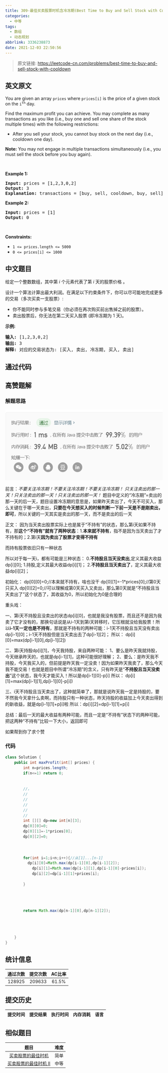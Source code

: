 ```yaml
---
title: 309-最佳买卖股票时机含冷冻期(Best Time to Buy and Sell Stock with Cooldown)
categories:
  - 中等
tags:
  - 数组
  - 动态规划
abbrlink: 3336238873
date: 2021-12-03 22:50:56
---
```


> 原文链接: https://leetcode-cn.com/problems/best-time-to-buy-and-sell-stock-with-cooldown


## 英文原文
<div><p>You are given an array <code>prices</code> where <code>prices[i]</code> is the price of a given stock on the <code>i<sup>th</sup></code> day.</p>

<p>Find the maximum profit you can achieve. You may complete as many transactions as you like (i.e., buy one and sell one share of the stock multiple times) with the following restrictions:</p>

<ul>
	<li>After you sell your stock, you cannot buy stock on the next day (i.e., cooldown one day).</li>
</ul>

<p><strong>Note:</strong> You may not engage in multiple transactions simultaneously (i.e., you must sell the stock before you buy again).</p>

<p>&nbsp;</p>
<p><strong>Example 1:</strong></p>

<pre>
<strong>Input:</strong> prices = [1,2,3,0,2]
<strong>Output:</strong> 3
<strong>Explanation:</strong> transactions = [buy, sell, cooldown, buy, sell]
</pre>

<p><strong>Example 2:</strong></p>

<pre>
<strong>Input:</strong> prices = [1]
<strong>Output:</strong> 0
</pre>

<p>&nbsp;</p>
<p><strong>Constraints:</strong></p>

<ul>
	<li><code>1 &lt;= prices.length &lt;= 5000</code></li>
	<li><code>0 &lt;= prices[i] &lt;= 1000</code></li>
</ul>
</div>

## 中文题目
<div><p>给定一个整数数组，其中第<em>&nbsp;i</em>&nbsp;个元素代表了第&nbsp;<em>i</em>&nbsp;天的股票价格 。​</p>

<p>设计一个算法计算出最大利润。在满足以下约束条件下，你可以尽可能地完成更多的交易（多次买卖一支股票）:</p>

<ul>
	<li>你不能同时参与多笔交易（你必须在再次购买前出售掉之前的股票）。</li>
	<li>卖出股票后，你无法在第二天买入股票 (即冷冻期为 1 天)。</li>
</ul>

<p><strong>示例:</strong></p>

<pre><strong>输入:</strong> [1,2,3,0,2]
<strong>输出: </strong>3 
<strong>解释:</strong> 对应的交易状态为: [买入, 卖出, 冷冻期, 买入, 卖出]</pre>
</div>

## 通过代码
<RecoDemo>
</RecoDemo>


## 高赞题解
### 解题思路
![QQ截图20200401185014.png](../images/best-time-to-buy-and-sell-stock-with-cooldown-0.png)

前言：*不要关注冷冻期！不要关注冷冻期！不要关注冷冻期！*
      *只关注卖出的那一天！只关注卖出的那一天！只关注卖出的那一天！*
题目中定义的“冷冻期”=卖出的那一天的后一天，题目设置冷冻期的意思是，如果昨天卖出了，今天不可买入，那么关键在于哪一天卖出，**只要在今天想买入的时候判断一下前一天是不是刚卖出，即可**，所以关键的一天其实是卖出的那一天，而不是卖出的后一天

正文：
因为当天卖出股票实际上也是属于“不持有”的状态，那么第i天如果不持有，那**这个“不持有”就有了两种状态**：1.**本来就不持有**，指不是因为当天卖出了才不持有的；2.第i天**因为卖出了股票才变得不持有**

而持有股票依旧只有一种状态

所以对于每一天i，都有可能是三种状态：
0.**不持股且当天没卖出**,定义其最大收益dp[i][0];
1.持股,定义其最大收益dp[i][1]；
2.**不持股且当天卖出了**，定义其最大收益dp[i][2]；

初始化：
dp[0][0]=0;//本来就不持有，啥也没干
dp[0][1]=-1*prices[0];//第0天只买入
dp[0][2]=0;//可以理解成第0天买入又卖出，那么第0天就是“不持股且当天卖出了”这个状态了，其收益为0，所以初始化为0是合理的

重头戏：

一、第i天不持股且没卖出的状态dp[i][0]，也就是我没有股票，而且还不是因为我卖了它才没有的，那换句话说是从i-1天到第i天转移时，它压根就没给我股票！所以**i-1天一定也是不持有**，那就是不持有的两种可能：i-1天不持股且当天没有卖出dp[i-1][0]；i-1天不持股但是当天卖出去了dp[i-1][2]；
        所以： dp[i][0]=max(dp[i-1][0],dp[i-1][2])
       
二、第i天持股dp[i][1]，今天我持股，来自两种可能：
        1、要么是昨天我就持股，今天继承昨天的，也就是dp[i-1][1]，这种可能很好理解；
        2、要么：是昨天我不持股，今天我买入的，但前提是昨天我一定没卖！因为如果昨天我卖了，那么今天我不能交易！也就是题目中所谓“冷冻期”的含义，只有昨天是“**不持股且当天没卖出**”这个状态，我今天才能买入！所以是dp[i-1][0]-p[i]
        所以： dp[i][1]=max(dp[i-1][1],dp[i-1][0]-p[i])
        
三、i天不持股且当天卖出了，这种就简单了，那就是说昨天我一定是持股的，要不然我今天拿什么卖啊，而持股只有一种状态，昨天持股的收益加上今天卖出得到的新收益，就是dp[i-1][1]+p[i]啦
        所以：dp[i][2]=dp[i-1][1]+p[i]
        
总结：最后一天的最大收益有两种可能，而且一定是“不持有”状态下的两种可能，把这两种“不持有”比较一下大小，返回即可


如果帮到你了求个赞
### 代码

```java
class Solution {
    public int maxProfit(int[] prices) {
        int n=prices.length;
        if(n<=1) return 0;


        //，
        //
        //
        //
        //
        //
        int [][] dp=new int[n][3];
        dp[0][0]=0;
        dp[0][1]=-1*prices[0];
        dp[0][2]=0;

       

        for(int i=1;i<n;i++){//从[1]...[n-1]
          dp[i][0]=Math.max(dp[i-1][0],dp[i-1][2]);
            dp[i][1]=Math.max(dp[i-1][1],dp[i-1][0]-prices[i]);
            dp[i][2]=dp[i-1][1]+prices[i];

        }




        return Math.max(dp[n-1][0],dp[n-1][2]);

       
       

    }
}
```

## 统计信息
| 通过次数 | 提交次数 | AC比率 |
| :------: | :------: | :------: |
|    128925    |    209633    |   61.5%   |

## 提交历史
| 提交时间 | 提交结果 | 执行时间 |  内存消耗  | 语言 |
| :------: | :------: | :------: | :--------: | :--------: |


## 相似题目
|                             题目                             | 难度 |
| :----------------------------------------------------------: | :---------: |
| [买卖股票的最佳时机](https://leetcode-cn.com/problems/best-time-to-buy-and-sell-stock/) | 简单|
| [买卖股票的最佳时机 II](https://leetcode-cn.com/problems/best-time-to-buy-and-sell-stock-ii/) | 中等|
